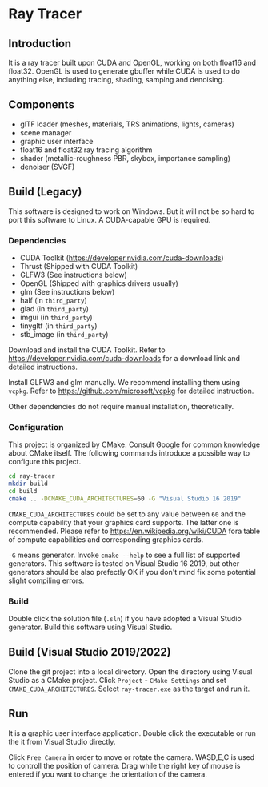 # Ray Tracer

## Introduction

It is a ray tracer built upon CUDA and OpenGL, working on both float16 and float32. 
OpenGL is used to generate gbuffer while CUDA is used to do anything else, including
tracing, shading, samping and denoising.



## Components
* glTF loader (meshes, materials, TRS animations, lights, cameras)
* scene manager
* graphic user interface
* float16 and float32 ray tracing algorithm
* shader (metallic-roughness PBR, skybox, importance sampling)
* denoiser (SVGF)

## Build (Legacy)

This software is designed to work on Windows. But it will not be so hard to port this 
software to Linux. A CUDA-capable GPU is required.

### Dependencies
* CUDA Toolkit (https://developer.nvidia.com/cuda-downloads)
* Thrust (Shipped with CUDA Toolkit)
* GLFW3 (See instructions below)
* OpenGL (Shipped with graphics drivers usually)
* glm (See instructions below)
* half (in `third_party`)
* glad (in `third_party`)
* imgui (in `third_party`)
* tinygltf (in `third_party`)
* stb_image (in `third_party`)

Download and install the CUDA Toolkit. Refer to https://developer.nvidia.com/cuda-downloads 
for a download link and detailed instructions.

Install GLFW3 and glm manually. We recommend installing them using `vcpkg`. Refer to
https://github.com/microsoft/vcpkg for detailed instruction.

Other dependencies do not require manual installation, theoretically.

### Configuration

This project is organized by CMake. Consult Google for common knowledge about CMake
itself. The following commands introduce a possible way to configure this project.

```bash
cd ray-tracer
mkdir build
cd build
cmake .. -DCMAKE_CUDA_ARCHITECTURES=60 -G "Visual Studio 16 2019"
```
`CMAKE_CUDA_ARCHITECTURES` could be set to any value between `60` and the compute 
capability that your graphics card supports. The latter one is recommended. Please 
refer  to https://en.wikipedia.org/wiki/CUDA fora table of compute capabilities and 
corresponding graphics cards.

`-G` means generator. Invoke `cmake --help` to see a full list of supported generators. 
This software is tested on Visual Studio 16 2019, but other generators should be also
prefectly OK if you don't mind fix some potential slight compiling errors.

### Build
Double click the solution file (`.sln`) if you have adopted a Visual Studio generator.
Build this software using Visual Studio.

## Build (Visual Studio 2019/2022)
Clone the git project into a local directory. Open the directory using Visual Studio as
a CMake project. Click `Project` - `CMake Settings` and set `CMAKE_CUDA_ARCHITECTURES`.
Select `ray-tracer.exe` as the target and run it.

## Run
It is a graphic user interface application. Double click the executable or run the it
from Visual Studio directly.

Click `Free Camera` in order to move or rotate the camera. WASD,E,C is used to controll 
the position of camera. Drag while the right key of mouse is entered if you want to change 
the orientation of the camera.






